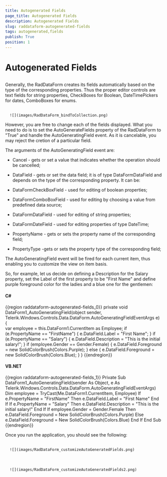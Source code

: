```yaml
---
title: Autogenerated Fields
page_title: Autogenerated Fields
description: Autogenerated Fields
slug: raddataform-autogenerated-fields
tags: autogenerated,fields
publish: True
position: 1
---
```


# Autogenerated Fields



## 

Generally, the RadDataForm creates its fields automatically based on the type of the corresponding properties. Thus the proper editor controls are text fields for string properties, CheckBoxes for Boolean, DateTimePickers for dates, ComboBoxes for enums. 




         
      ![](images/RadDataForm_bindToCollection.png)

However, you are free to change each of the fields displayed. What you need to do is to set the AutoGenerateFields property of the RadDataForm to "True" and handle the AutoGeneratingField event. As it is cancelable, you may reject the cretion of a particular field.  

The arguments of the AutoGeneratingField event are:

* Cancel - gets or set a value that indicates whether the operation should be cancelled;

* DataField - gets or set the data field; it is of type DataFormDataField and depends on the type of the corresponding property. It can be:

* DataFormCheckBoxField - used for editing of boolean properties;

* DataFormComboBoxField - used for editing by choosing a value from predefined data source;

* DataFormDataField - used for editing of string properties;

* DataFormDateField - used for editing properties of type DateTime;

* PropertyName - gets or sets the property name of the corresponding field;

* PropertyType -gets or sets the property type of the corresponding field;

The AutoGeneratingField event will be fired for each current item, thus enabling you to customize the view on item basis. 

So, for example, let us decide on defining a Description for the Salary property, set the Label of the first property to be "First Name" and define purple foreground color for the ladies and a blue one for the gentlemen:

#### __C#__

{{region raddataform-autogenerated-fields_0}}
	private void DataForm1_AutoGeneratingField(object sender, Telerik.Windows.Controls.Data.DataForm.AutoGeneratingFieldEventArgs e)
	  {   
	   var employee = this.DataForm1.CurrentItem as Employee;
	   if (e.PropertyName == "FirstName")
	   {
	    e.DataField.Label = "First Name";
	   }
	   if (e.PropertyName == "Salary")
	   {
	    e.DataField.Description = "This is the initial salary!";
	   }
	   if (employee.Gender == Gender.Female)
	   {
	    e.DataField.Foreground = new SolidColorBrush(Colors.Purple);
	   }
	   else
	   {
	    e.DataField.Foreground = new SolidColorBrush(Colors.Blue);
	   }
	  }
	{{endregion}}



#### __VB.NET__

{{region raddataform-autogenerated-fields_1}}
	Private Sub DataForm1_AutoGeneratingField(sender As Object, e As Telerik.Windows.Controls.Data.DataForm.AutoGeneratingFieldEventArgs)
	 Dim employee = TryCast(Me.DataForm1.CurrentItem, Employee)
	 If e.PropertyName = "FirstName" Then
	  e.DataField.Label = "First Name"
	 End If
	 If e.PropertyName = "Salary" Then
	  e.DataField.Description = "This is the initial salary!"
	 End If
	 If employee.Gender = Gender.Female Then
	  e.DataField.Foreground = New SolidColorBrush(Colors.Purple)
	 Else
	  e.DataField.Foreground = New SolidColorBrush(Colors.Blue)
	 End If
	End Sub
	{{endregion}}





Once you run the application, you should see the following:




         
      ![](images/RadDataForm_customizeAutoGeneratedFields.png)


         
      ![](images/RadDataForm_customizeAutoGeneratedFields2.png)


